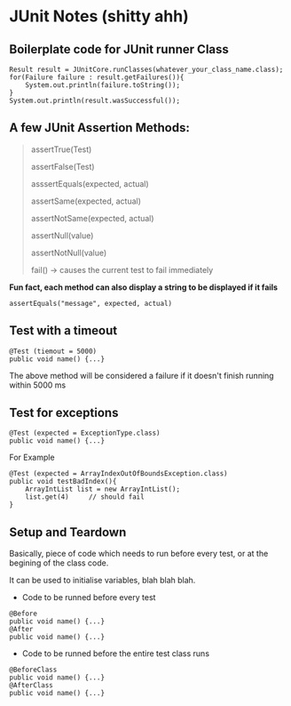 # JUnit Notes (shitty ahh)

## Boilerplate code for JUnit runner Class

```
Result result = JUnitCore.runClasses(whatever_your_class_name.class);
for(Failure failure : result.getFailures()){
    System.out.println(failure.toString());
}
System.out.println(result.wasSuccessful());
```

## A few JUnit Assertion Methods:
> assertTrue(Test)
>
> assertFalse(Test)
>
> asssertEquals(expected, actual)
>
> assertSame(expected, actual)
>
> assertNotSame(expected, actual)
>
> assertNull(value)
>
> assertNotNull(value)
>
> fail() -> causes the current test to fail immediately

**Fun fact, each method can also display a string to be displayed if it fails**
```
assertEquals("message", expected, actual)
```

## Test with a timeout
```
@Test (tiemout = 5000)
public void name() {...}
```
The above method will be considered a failure if it doesn't finish running within 5000 ms

## Test for exceptions
```
@Test (expected = ExceptionType.class)
public void name() {...}
```

For Example
```
@Test (expected = ArrayIndexOutOfBoundsException.class)
public void testBadIndex(){
    ArrayIntList list = new ArrayIntList();
    list.get(4)     // should fail
}
```

## Setup and Teardown
Basically, piece of code which needs to run before every test, or at the begining of the class code.

It can be used to initialise variables, blah blah blah.
- Code to be runned before every test
```
@Before
public void name() {...}
@After
public void name() {...}
```

- Code to be runned before the entire test class runs
```
@BeforeClass
public void name() {...}
@AfterClass
public void name() {...}
```
